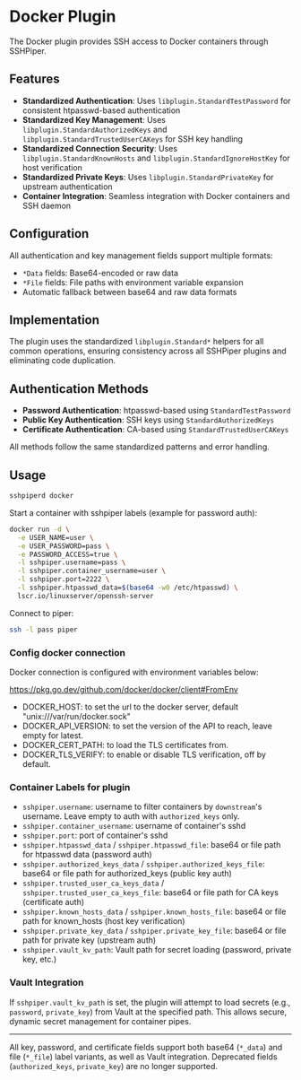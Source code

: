 # Docker Plugin

The Docker plugin provides SSH access to Docker containers through SSHPiper.

## Features

- **Standardized Authentication**: Uses `libplugin.StandardTestPassword` for consistent htpasswd-based authentication
- **Standardized Key Management**: Uses `libplugin.StandardAuthorizedKeys` and `libplugin.StandardTrustedUserCAKeys` for SSH key handling
- **Standardized Connection Security**: Uses `libplugin.StandardKnownHosts` and `libplugin.StandardIgnoreHostKey` for host verification
- **Standardized Private Keys**: Uses `libplugin.StandardPrivateKey` for upstream authentication
- **Container Integration**: Seamless integration with Docker containers and SSH daemon

## Configuration

All authentication and key management fields support multiple formats:

- `*Data` fields: Base64-encoded or raw data
- `*File` fields: File paths with environment variable expansion
- Automatic fallback between base64 and raw data formats

## Implementation

The plugin uses the standardized `libplugin.Standard*` helpers for all common operations, ensuring consistency across all SSHPiper plugins and eliminating code duplication.

## Authentication Methods

- **Password Authentication**: htpasswd-based using `StandardTestPassword`
- **Public Key Authentication**: SSH keys using `StandardAuthorizedKeys` 
- **Certificate Authentication**: CA-based using `StandardTrustedUserCAKeys`

All methods follow the same standardized patterns and error handling.

## Usage

```bash
sshpiperd docker
```

Start a container with sshpiper labels (example for password auth):

```bash
docker run -d \
  -e USER_NAME=user \
  -e USER_PASSWORD=pass \
  -e PASSWORD_ACCESS=true \
  -l sshpiper.username=pass \
  -l sshpiper.container_username=user \
  -l sshpiper.port=2222 \
  -l sshpiper.htpasswd_data=$(base64 -w0 /etc/htpasswd) \
  lscr.io/linuxserver/openssh-server
```

Connect to piper:

```bash
ssh -l pass piper
```

### Config docker connection

Docker connection is configured with environment variables below:

<https://pkg.go.dev/github.com/docker/docker/client#FromEnv>

- DOCKER_HOST: to set the url to the docker server, default "unix:///var/run/docker.sock"
- DOCKER_API_VERSION: to set the version of the API to reach, leave empty for latest.
- DOCKER_CERT_PATH: to load the TLS certificates from.
- DOCKER_TLS_VERIFY: to enable or disable TLS verification, off by default.

### Container Labels for plugin

- `sshpiper.username`: username to filter containers by `downstream`'s username. Leave empty to auth with `authorized_keys` only.
- `sshpiper.container_username`: username of container's sshd
- `sshpiper.port`: port of container's sshd
- `sshpiper.htpasswd_data` / `sshpiper.htpasswd_file`: base64 or file path for htpasswd data (password auth)
- `sshpiper.authorized_keys_data` / `sshpiper.authorized_keys_file`: base64 or file path for authorized_keys (public key auth)
- `sshpiper.trusted_user_ca_keys_data` / `sshpiper.trusted_user_ca_keys_file`: base64 or file path for CA keys (certificate auth)
- `sshpiper.known_hosts_data` / `sshpiper.known_hosts_file`: base64 or file path for known_hosts (host key verification)
- `sshpiper.private_key_data` / `sshpiper.private_key_file`: base64 or file path for private key (upstream auth)
- `sshpiper.vault_kv_path`: Vault path for secret loading (password, private key, etc.)

### Vault Integration

If `sshpiper.vault_kv_path` is set, the plugin will attempt to load secrets (e.g., `password`, `private_key`) from Vault at the specified path. This allows secure, dynamic secret management for container pipes.

---

All key, password, and certificate fields support both base64 (`*_data`) and file (`*_file`) label variants, as well as Vault integration. Deprecated fields (`authorized_keys`, `private_key`) are no longer supported.
